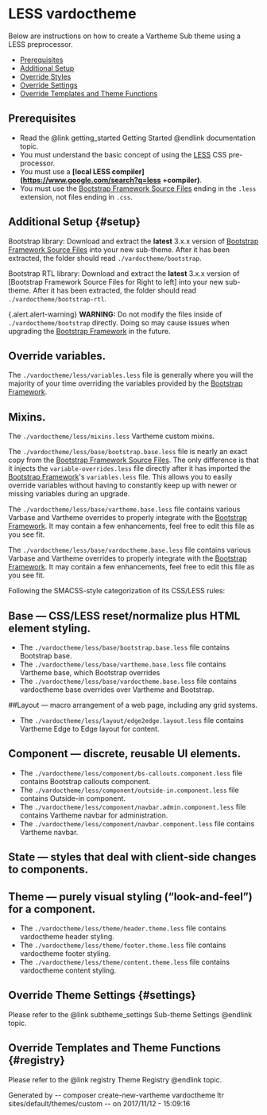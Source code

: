<!-- @file Instructions for subtheming using the LESS Vartheme Subtheme. -->
<!-- @defgroup subtheme_less -->
<!-- @ingroup subtheme -->
# LESS vardoctheme

Below are instructions on how to create a Vartheme Sub theme using a LESS
preprocessor.

- [Prerequisites](#prerequisites)
- [Additional Setup](#setup)
- [Override Styles](#styles)
- [Override Settings](#settings)
- [Override Templates and Theme Functions](#registry)

## Prerequisites
- Read the @link getting_started Getting Started @endlink documentation topic.
- You must understand the basic concept of using the [LESS] CSS pre-processor.
- You must use a **[local LESS compiler](https://www.google.com/search?q=less
  +compiler)**.
- You must use the [Bootstrap Framework Source Files] ending in the `.less`
  extension, not files ending in `.css`.

## Additional Setup {#setup}
Bootstrap library: Download and extract the **latest** 3.x.x version of
[Bootstrap Framework Source Files] into your new sub-theme. After it has been
extracted, the folder should read `./vardoctheme/bootstrap`.

Bootstrap RTL library: Download and extract the **latest** 3.x.x version of
[Bootstrap Framework Source Files for Right to left] into your new sub-theme.
After it has been extracted, the folder should read
`./vardoctheme/bootstrap-rtl`.

{.alert.alert-warning} **WARNING:** Do not modify the files inside of
`./vardoctheme/bootstrap` directly. Doing so may cause issues when 
upgrading the [Bootstrap Framework] in the future.

## Override variables.
The `./vardoctheme/less/variables.less` file is generally 
where you will the majority of your time overriding the variables provided by
the [Bootstrap Framework].

## Mixins.
The `./vardoctheme/less/mixins.less` Vartheme custom mixins.

The `./vardoctheme/less/base/bootstrap.base.less` file is nearly an exact
copy from the [Bootstrap Framework Source Files]. The only difference is that it 
injects the `variable-overrides.less` file directly after it has imported the
[Bootstrap Framework]'s `variables.less` file. This allows you to easily 
override variables without having to constantly keep up with newer or missing
variables during an upgrade.

The `./vardoctheme/less/base/vartheme.base.less` file contains various
Varbase and Vartheme overrides to properly integrate with the 
[Bootstrap Framework]. It may contain a few enhancements, feel free to edit
this file as you see fit.

The `./vardoctheme/less/base/vardoctheme.base.less` file contains
 various Varbase and Vartheme
overrides to properly integrate with the [Bootstrap Framework]. It may contain
a few enhancements, feel free to edit this file as you see fit.

Following the SMACSS-style categorization of its CSS/LESS rules:

## Base — CSS/LESS reset/normalize plus HTML element styling.
* The `./vardoctheme/less/base/bootstrap.base.less` file contains
  Bootstrap base.
* The `./vardoctheme/less/base/vartheme.base.less` file contains
  Vartheme base, which Bootstrap overrides
* The `./vardoctheme/less/base/vardoctheme.base.less` file contains
  vardoctheme base overrides over Vartheme and Bootstrap.

##Layout — macro arrangement of a web page, including any grid systems.
* The `./vardoctheme/less/layout/edge2edge.layout.less` file contains
  Vartheme Edge to Edge layout for content.

## Component — discrete, reusable UI elements.
* The `./vardoctheme/less/component/bs-callouts.component.less` file
  contains Bootstrap callouts component.
* The `./vardoctheme/less/component/outside-in.component.less` file
  contains Outside-in component.
* The `./vardoctheme/less/component/navbar.admin.component.less` file
  contains Vartheme navbar for administration.
* The `./vardoctheme/less/component/navbar.component.less` file contains
  Vartheme navbar.

## State — styles that deal with client-side changes to components.

## Theme — purely visual styling (“look-and-feel”) for a component.
* The `./vardoctheme/less/theme/header.theme.less` file contains
  vardoctheme header styling.
* The `./vardoctheme/less/theme/footer.theme.less` file contains
  vardoctheme footer styling.
* The `./vardoctheme/less/theme/content.theme.less` file contains
  vardoctheme content styling.


## Override Theme Settings {#settings}
Please refer to the @link subtheme_settings Sub-theme Settings @endlink topic.

## Override Templates and Theme Functions {#registry}
Please refer to the @link registry Theme Registry @endlink topic.

[Bootstrap Framework]: http://getbootstrap.com
[Bootstrap Framework Source Files]: https://github.com/twbs/bootstrap/releases
[LESS]: http://lesscss.org
 Generated by -- composer create-new-vartheme vardoctheme ltr sites/default/themes/custom -- on 2017/11/12 - 15:09:16
